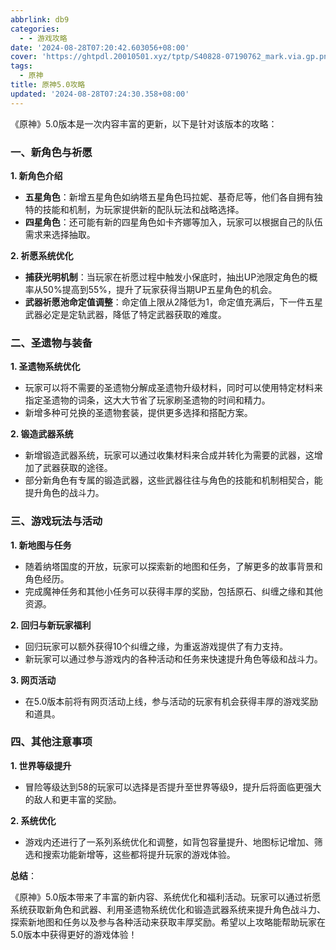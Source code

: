 ```yaml
---
abbrlink: db9
categories:
  - - 游戏攻略
date: '2024-08-28T07:20:42.603056+08:00'
cover: 'https://ghtpdl.20010501.xyz/tptp/S40828-07190762_mark.via.gp.png'
tags:
  - 原神
title: 原神5.0攻略
updated: '2024-08-28T07:24:30.358+08:00'
---
```

《原神》5.0版本是一次内容丰富的更新，以下是针对该版本的攻略：

### 一、新角色与祈愿

**1. 新角色介绍**

- **五星角色**：新增五星角色如纳塔五星角色玛拉妮、基奇尼等，他们各自拥有独特的技能和机制，为玩家提供新的配队玩法和战略选择。
- **四星角色**：还可能有新的四星角色如卡齐娜等加入，玩家可以根据自己的队伍需求来选择抽取。

**2. 祈愿系统优化**

- **捕获光明机制**：当玩家在祈愿过程中触发小保底时，抽出UP池限定角色的概率从50%提高到55%，提升了玩家获得当期UP五星角色的机会。
- **武器祈愿池命定值调整**：命定值上限从2降低为1，命定值充满后，下一件五星武器必定是定轨武器，降低了特定武器获取的难度。

### 二、圣遗物与装备

**1. 圣遗物系统优化**

- 玩家可以将不需要的圣遗物分解成圣遗物升级材料，同时可以使用特定材料来指定圣遗物的词条，这大大节省了玩家刷圣遗物的时间和精力。
- 新增多种可兑换的圣遗物套装，提供更多选择和搭配方案。

**2. 锻造武器系统**

- 新增锻造武器系统，玩家可以通过收集材料来合成并转化为需要的武器，这增加了武器获取的途径。
- 部分新角色有专属的锻造武器，这些武器往往与角色的技能和机制相契合，能提升角色的战斗力。

### 三、游戏玩法与活动

**1. 新地图与任务**

- 随着纳塔国度的开放，玩家可以探索新的地图和任务，了解更多的故事背景和角色经历。
- 完成魔神任务和其他小任务可以获得丰厚的奖励，包括原石、纠缠之缘和其他资源。

**2. 回归与新玩家福利**

- 回归玩家可以额外获得10个纠缠之缘，为重返游戏提供了有力支持。
- 新玩家可以通过参与游戏内的各种活动和任务来快速提升角色等级和战斗力。

**3. 网页活动**

- 在5.0版本前将有网页活动上线，参与活动的玩家有机会获得丰厚的游戏奖励和道具。

### 四、其他注意事项

**1. 世界等级提升**

- 冒险等级达到58的玩家可以选择是否提升至世界等级9，提升后将面临更强大的敌人和更丰富的奖励。

**2. 系统优化**

- 游戏内还进行了一系列系统优化和调整，如背包容量提升、地图标记增加、筛选和搜索功能新增等，这些都将提升玩家的游戏体验。

**总结**：

《原神》5.0版本带来了丰富的新内容、系统优化和福利活动。玩家可以通过祈愿系统获取新角色和武器、利用圣遗物系统优化和锻造武器系统来提升角色战斗力、探索新地图和任务以及参与各种活动来获取丰厚奖励。希望以上攻略能帮助玩家在5.0版本中获得更好的游戏体验！
